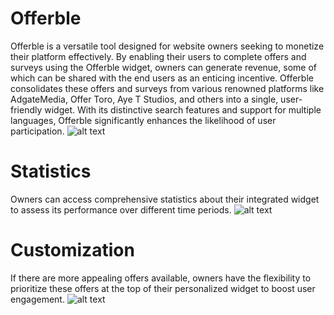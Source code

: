 # Offerble
Offerble is a versatile tool designed for website owners seeking to monetize their platform effectively. By enabling their users to complete offers and surveys using the Offerble widget, owners can generate revenue, some of which can be shared with the end users as an enticing incentive. Offerble consolidates these offers and surveys from various renowned platforms like AdgateMedia, Offer Toro, Aye T Studios, and others into a single, user-friendly widget. With its distinctive search features and support for multiple languages, Offerble significantly enhances the likelihood of user participation.
![alt text](https://github.com/imcquerrey/Offerble/tree/main/source/main.jpg?raw=true)

# Statistics
Owners can access comprehensive statistics about their integrated widget to assess its performance over different time periods.
![alt text](https://github.com/imcquerrey/Offerble/tree/main/source/stat.png?raw=true)

# Customization
If there are more appealing offers available, owners have the flexibility to prioritize these offers at the top of their personalized widget to boost user engagement.
![alt text](https://github.com/imcquerrey/Offerble/tree/main/source/offer.png?raw=true)
